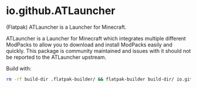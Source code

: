 # io.github.ATLauncher
(Flatpak) ATLauncher is a Launcher for Minecraft.

ATLauncher is a Launcher for Minecraft which integrates multiple different ModPacks to allow you to download and install ModPacks easily and quickly. This package is community maintained and issues with it should not be reported to the ATLauncher upstream.

Build with:
```sh
rm -rf build-dir .flatpak-builder/ && flatpak-builder build-dir/ io.github.ATLauncher.yml --install --user
```
